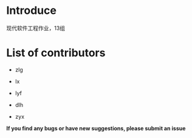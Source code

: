 # Introduce

现代软件工程作业，13组

# List of contributors

-   zlg

-   lx

-   lyf

-   dlh

-   zyx

    

**If you find any bugs or have new suggestions, please submit an issue**